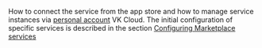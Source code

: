 How to connect the service from the app store and how to manage service instances via [personal account](https://msk.cloud.vk.com/app/en/) VK Cloud. The initial configuration of specific services is described in the section [Configuring Marketplace services](/en/applications-and-services/marketplace/initial-configuration)